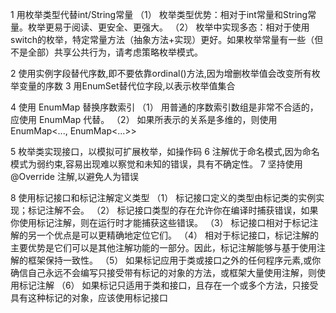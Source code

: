 1 用枚举类型代替int/String常量
（1） 枚举类型优势：相对于int常量和String常量。枚举更易于阅读、更安全、更强大。
（2） 枚举中实现多态：相对于使用switch的枚举，特定常量方法（抽象方法+实现）更好。如果枚举常量有一些（但不是全部）共享公共行为，请考虑策略枚举模式。

2 使用实例字段替代序数,即不要依靠ordinal()方法,因为增删枚举值会改变所有枚举变量的序数
3 用EnumSet替代位字段,以表示枚举值集合

4 使用 EnumMap 替换序数索引
（1） 用普通的序数索引数组是非常不合适的，应使用 EnumMap 代替。
（2） 如果所表示的关系是多维的，则使用EnumMap<..., EnumMap<...>>

5 枚举类实现接口，以模拟可扩展枚举，如操作码
6 注解优于命名模式,因为命名模式为弱约束,容易出现难以察觉和未知的错误，具有不确定性。
7 坚持使用 @Override 注解,以避免人为错误

8 使用标记接口和标记注解定义类型
（1） 标记接口定义的类型由标记类的实例实现；标记注解不会。
（2） 标记接口类型的存在允许你在编译时捕获错误，如果你使用标记注解，则在运行时才能捕获这些错误。
（3） 标记接口相对于标记注解的另一个优点是可以更精确地定位它们。
（4） 相对于标记接口，标记注解的主要优势是它们可以是其他注解功能的一部分。因此，标记注解能够与基于使用注解的框架保持一致性。
（5） 如果标记应用于类或接口之外的任何程序元素,或你确信自己永远不会编写只接受带有标记的对象的方法，或框架大量使用注解，则使用标记注解
（6） 如果标记只适用于类和接口，且存在一个或多个方法，只接受具有这种标记的对象，应该使用标记接口